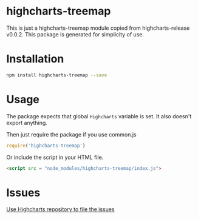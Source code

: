 # highcharts-treemap
This is just a highcharts-treemap module copied from highcharts-release v0.0.2.
This package is generated for simplicity of use.

# Installation
```bash
npm install highcharts-treemap --save
```
# Usage
The package expects that global `Highcharts` variable is set.
It also doesn't export anything.

Then just require the package if you use common.js
```javascript
require('highcharts-treemap')
```

Or include the script in your HTML file.
```html
<script src = "node_modules/highcharts-treemap/index.js">
```
# Issues
[Use Highcharts repository to file the issues](https://github.com/highslide-software/highcharts.com/issues)


